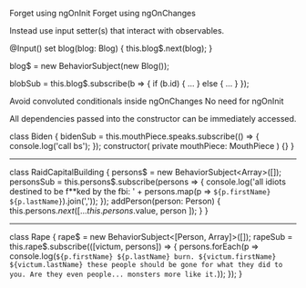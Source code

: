 Forget using ngOnInit
Forget using ngOnChanges

Instead use input setter(s) that interact with observables.

@Input() set blog(blog: Blog) {
  this.blog$.next(blog);
}

blog$ = new BehaviorSubject<Blog>(new Blog());

blobSub = this.blog$.subscribe(b => {
  if (b.id) {
    ...
  } else {
    ...
  }
});

Avoid convoluted conditionals inside ngOnChanges
No need for ngOnInit

All dependencies passed into the constructor can be immediately accessed.

class Biden {
  bidenSub = this.mouthPiece.speaks.subscribe(() => {
    console.log('call bs');
  });
  constructor(
    private mouthPiece: MouthPiece
  ) {}
}

--------------------

class RaidCapitalBuilding {
  persons$ = new BehaviorSubject<Array<Person>>([]);
  personsSub = this.persons$.subscribe(persons => {
    console.log('all idiots destined to be f**ked by the fbi: ' + persons.map(p => `${p.firstName} ${p.lastName}`).join(','));
  });
  addPerson(person: Person) {
    this.persons$.next([ ...this.persons$.value, person ]);
  }
}

---------------------

class Rape {
  rape$ = new BehaviorSubject<[Person, Array<Person>]>([]);
  rapeSub = this.rape$.subscribe(([victum, persons]) => {
    persons.forEach(p => console.log(`${p.firstName} ${p.lastName} burn. ${victum.firstName} ${victum.lastName} these people should be gone for what they did to you. Are they even people... monsters more like it.`));
  });
}